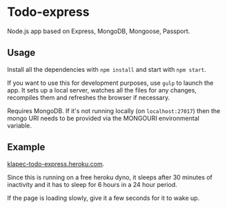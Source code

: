 # Todo-express

Node.js app based on Express, MongoDB, Mongoose, Passport.

## Usage

Install all the dependencies with `npm install` and start with `npm start`.

If you want to use this for development purposes, use `gulp` to launch the app. It sets up a local server, watches all the files for any changes, recompiles them and refreshes the browser if necessary.

Requires MongoDB. If it's not running locally (on `localhost:27017`) then the mongo URI needs to be provided via the MONGOURI environmental variable.

## Example

[klapec-todo-express.heroku.com](https://klapec-todo-express.herokuapp.com/).

Since this is running on a free heroku dyno, it sleeps after 30 minutes of inactivity and it has to sleep for 6 hours in a 24 hour period.

If the page is loading slowly, give it a few seconds for it to wake up.
